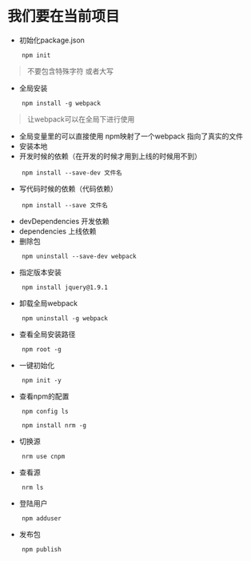 # 我们要在当前项目
- 初始化package.json
```
    npm init
```
> 不要包含特殊字符 或者大写
- 全局安装
```
    npm install -g webpack
```
> 让webpack可以在全局下进行使用
- 全局变量里的可以直接使用 npm映射了一个webpack 指向了真实的文件
- 安装本地
- 开发时候的依赖（在开发的时候才用到上线的时候用不到）
```
    npm install --save-dev 文件名
```
- 写代码时候的依赖（代码依赖）
```
    npm install --save 文件名
```
- devDependencies 开发依赖
- dependencies 上线依赖
- 删除包
```
    npm uninstall --save-dev webpack
```
- 指定版本安装
```
    npm install jquery@1.9.1
```
- 卸载全局webpack
```
    npm uninstall -g webpack
```
- 查看全局安装路径
```
    npm root -g
```
- 一键初始化
```
    npm init -y
```
- 查看npm的配置
```
    npm config ls
```
```
    npm install nrm -g
```
- 切换源
```
    nrm use cnpm 
```
- 查看源
```
    nrm ls
```
- 登陆用户
```
    npm adduser
```
- 发布包
```
    npm publish
```
<!--
压缩，合并，打包-->
<!--
C:\Users\10354_000\AppData\Roaming\npm\webpack -> C:\Users\10354_000\AppData\Roaming\npm\node_modules\webpack\bin\webpack.js-->
